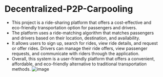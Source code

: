 # Decentralized-P2P-Carpooling
- This project is a ride-sharing platform that offers a cost-effective and eco-friendly transportation option for passengers and drivers. 
- The platform uses a ride-matching algorithm that matches passengers and drivers based on their location, destination, and availability. 
- It allows users to sign up, search for rides, view ride details, and request or offer rides. Drivers can manage their ride offers, view passenger requests, and communicate with riders through the application. 
- Overall, this system is a user-friendly platform that offers a convenient, affordable, and eco-friendly alternative to traditional transportation methods.
![image](https://github.com/Anikka-P/Decentralized-P2P-Carpooling/assets/84828988/50eb4077-e020-42ad-9e2f-f3fa089b2228)
